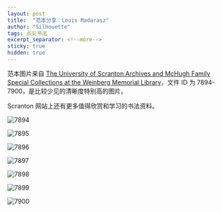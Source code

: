 ```yaml
---
layout: post
title:  "范本分享：Louis Madarasz"
author: "Silhouette"
tags: 点尖书法
excerpt_separator: <!--more-->
sticky: true
hidden: true
---
```


范本图片来自 [The University of Scranton Archives and McHugh Family Special Collections at the Weinberg Memorial Library](https://digitalservices.scranton.edu/digital/collection/zanerbloser/)，文件 ID 为 7894-7900<!--more-->，是比较少见的清晰度特别高的图片。

Scranton 网站上还有更多值得欣赏和学习的书法资料。

![7894](/assets/images/zanerbloser_7894_full.jpg)

![7895](/assets/images/zanerbloser_7895_full.jpg)

![7896](/assets/images/zanerbloser_7896_full.jpg)

![7897](/assets/images/zanerbloser_7897_full.jpg)

![7898](/assets/images/zanerbloser_7898_full.jpg)

![7899](/assets/images/zanerbloser_7899_full.jpg)

![7900](/assets/images/zanerbloser_7900_full.jpg)
